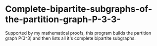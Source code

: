 # Complete-bipartite-subgraphs-of-the-partition-graph-P-3-3-
Supported by my mathematical proofs, this program builds the partition graph P(3^3) and then lists all it's complete bipartite subgraphs. 
